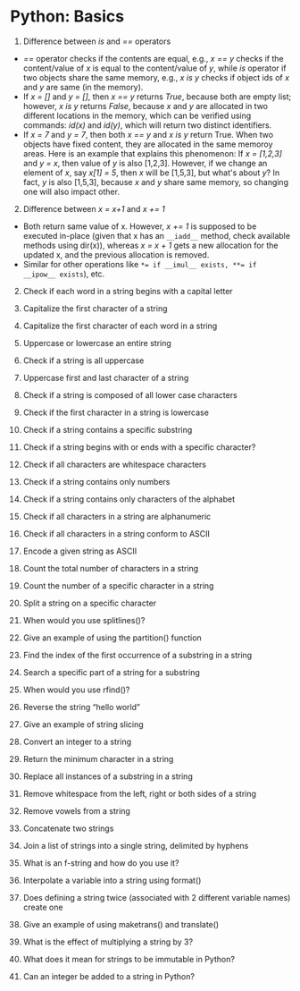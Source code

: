 # Python: Basics
1. Difference between *is* and *==* operators
  * *==* operator checks if the contents are equal, e.g., *x == y* checks if the content/value of *x* is equal to the content/value of *y*, while *is* operator if two objects share the same memory, e.g., *x is y* checks if object ids of *x* and *y* are same (in the memory).
  * If *x = []* and *y = []*, then *x == y* returns *True*, because both are empty list; however, *x is y* returns *False*, because *x* and *y* are allocated in two different locations in the memory, which can be verified using commands: *id(x)* and *id(y)*, which will return two distinct identifiers.
  * If *x = 7* and *y = 7*, then both *x == y* and *x is y* return True. When two objects have fixed content, they are allocated in the same memoroy areas. Here is an example that explains this phenomenon: If *x = [1,2,3]* and *y = x*, then value of *y* is also [1,2,3]. However, if we change an element of *x*, say *x[1] = 5*, then *x* will be [1,5,3], but what's about *y*? In fact, *y* is also [1,5,3], because *x* and *y* share same memory, so changing one will also impact other.

2. Difference between *x = x+1* and *x += 1*
  * Both return same value of x. However, *x += 1* is supposed to be executed in-place (given that x has an `__iadd__` method, check available methods using dir(x)), whereas *x = x + 1* gets a new allocation for the updated x, and the previous allocation is removed.
  * Similar for other operations like `*= if __imul__ exists, **= if __ipow__ exists`), etc.




2. Check if each word in a string begins with a capital letter

3. Capitalize the first character of a string

4. Capitalize the first character of each word in a string


5. Uppercase or lowercase an entire string

6. Check if a string is all uppercase

7. Uppercase first and last character of a string

8. Check if a string is composed of all lower case characters

9. Check if the first character in a string is lowercase


10. Check if a string contains a specific substring

11. Check if a string begins with or ends with a specific character?

12. Check if all characters are whitespace characters

13. Check if a string contains only numbers

14. Check if a string contains only characters of the alphabet

15. Check if all characters in a string are alphanumeric


16. Check if all characters in a string conform to ASCII

17. Encode a given string as ASCII



18. Count the total number of characters in a string

19. Count the number of a specific character in a string


20. Split a string on a specific character

21. When would you use splitlines()?

22. Give an example of using the partition() function


23. Find the index of the first occurrence of a substring in a string

24. Search a specific part of a string for a substring

25. When would you use rfind()?


26. Reverse the string “hello world”

27. Give an example of string slicing

28. Convert an integer to a string

29. Return the minimum character in a string

30. Replace all instances of a substring in a string

31. Remove whitespace from the left, right or both sides of a string

32. Remove vowels from a string

33. Concatenate two strings

34. Join a list of strings into a single string, delimited by hyphens


35. What is an f-string and how do you use it?

36. Interpolate a variable into a string using format()

37. Does defining a string twice (associated with 2 different variable names) create one 

38. Give an example of using maketrans() and translate()

39. What is the effect of multiplying a string by 3?

40. What does it mean for strings to be immutable in Python?

41. Can an integer be added to a string in Python?

